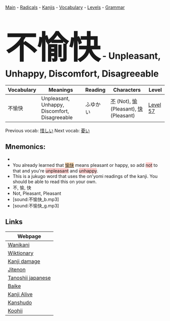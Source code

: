 <style> bigfont {font-size: 100px}</style>
[Main](../README.md) -
[Radicals](../radicals.md) -
[Kanjis](../kanjis.md) -
[Vocabulary](../vocabulary.md) -
[Levels](../levels.md) -
[Grammar](../grammar.md)
# <bigfont> 不愉快</bigfont> - Unpleasant, Unhappy, Discomfort, Disagreeable 

| Vocabulary | Meanings | Reading | Characters | Level |
| --- | --- | --- | --- | --- |
| 不愉快 | Unpleasant, Unhappy, Discomfort, Disagreeable | ふゆかい |  [不](../kanjis/不.md) (Not), [愉](../kanjis/愉.md) (Pleasant), [快](../kanjis/快.md) (Pleasant) | [Level 57](../levels/wk_level57.md) |

Previous vocab: [惜しい](惜しい.md) Next vocab: [憂い](憂い.md) 

## Mnemonics:

* 
* You already learned that <span style="background-color:#fed8b1"> [愉快](https://jisho.org/search/愉快)</span> means pleasant or happy, so add <span style="background-color:#ffcccb"> not</span> to that and you're <span style="background-color:#ffcccb"> unpleasant</span> and <span style="background-color:#ffcccb"> unhappy</span>.
* This is a jukugo word that uses the on'yomi readings of the kanji. You should be able to read this on your own.
* 不, 愉, 快
* Not, Pleasant, Pleasant
* [sound:不愉快_b.mp3]
* [sound:不愉快_g.mp3]


## Links 

| Webpage |
| --- |
| [Wanikani          ](https://www.wanikani.com/kanji/不愉快) |
| [Wiktionary        ](https://en.wiktionary.org/wiki/不愉快) |
| [Kanji damage      ](http://www.kanjidamage.com/kanji/search?utf8=✓&q=不愉快) |
| [Jitenon           ](https://jitenon.com/kanji/不愉快) |
| [Tanoshii japanese ](https://www.tanoshiijapanese.com/dictionary/kanji.cfm?k=不愉快) |
| [Baike             ](https://baike.baidu.com/item/不愉快) |
| [Kanji Alive       ](https://app.kanjialive.com/不愉快) |
| [Kanshudo          ](https://www.kanshudo.com/searchmn?q=不愉快) |
| [Koohii            ](https://kanji.koohii.com/study/kanji/不愉快) |
